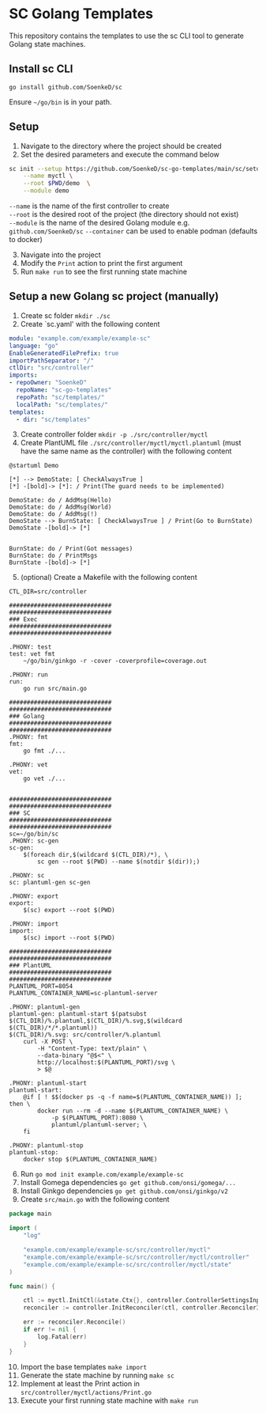 # SC Golang Templates
This repository contains the templates to use the sc CLI tool 
to generate Golang state machines.

## Install sc CLI
`go install github.com/SoenkeD/sc`

Ensure `~/go/bin` is in your path. 

## Setup
1. Navigate to the directory where the project should be created
2. Set the desired parameters and execute the command below 
```bash
sc init --setup https://github.com/SoenkeD/sc-go-templates/main/sc/setup \
	--name myctl \
	--root $PWD/demo  \
	--module demo
```
`--name` is the name of the first controller to create \
`--root` is the desired root of the project (the directory should not exist) \
`--module` is the name of the desired Golang module e.g. `github.com/SoenkeD/sc`
`--container` can be used to enable podman (defaults to docker) 

3. Navigate into the project
4. Modify the `Print` action to print the first argument
5. Run `make run` to see the first running state machine

## Setup a new Golang sc project (manually)

1. Create sc folder `mkdir ./sc`
2. Create `sc.yaml' with the following content
```yaml
module: "example.com/example/example-sc"
language: "go"
EnableGeneratedFilePrefix: true
importPathSeparator: "/"
ctlDir: "src/controller"
imports:
- repoOwner: "SoenkeD"
  repoName: "sc-go-templates"
  repoPath: "sc/templates/"
  localPath: "sc/templates/"
templates:
  - dir: "sc/templates"
```

3. Create controller folder `mkdir -p ./src/controller/myctl`
4. Create PlantUML file `./src/controller/myctl/myctl.plantuml`
(must have the same name as the controller) with the following content
```
@startuml Demo

[*] --> DemoState: [ CheckAlwaysTrue ]
[*] -[bold]-> [*]: / Print(The guard needs to be implemented)

DemoState: do / AddMsg(Hello)
DemoState: do / AddMsg(World)
DemoState: do / AddMsg(!)
DemoState --> BurnState: [ CheckAlwaysTrue ] / Print(Go to BurnState)
DemoState -[bold]-> [*]


BurnState: do / Print(Got messages)
BurnState: do / PrintMsgs
BurnState -[bold]-> [*]
```
5. (optional) Create a Makefile with the following content
```
CTL_DIR=src/controller

#############################
#############################
### Exec 
#############################
#############################

.PHONY: test
test: vet fmt
	~/go/bin/ginkgo -r -cover -coverprofile=coverage.out

.PHONY: run
run:
	go run src/main.go

#############################
#############################
### Golang 
#############################
#############################
.PHONY: fmt
fmt:
	go fmt ./...

.PHONY: vet
vet:
	go vet ./...


#############################
#############################
### SC 
#############################
#############################
sc=~/go/bin/sc
.PHONY: sc-gen
sc-gen:
	$(foreach dir,$(wildcard $(CTL_DIR)/*), \
		sc gen --root $(PWD) --name $(notdir $(dir));)

.PHONY: sc
sc: plantuml-gen sc-gen

.PHONY: export
export:
	$(sc) export --root $(PWD)

.PHONY: import
import:
	$(sc) import --root $(PWD)

#############################
#############################
### PlantUML 
#############################
#############################
PLANTUML_PORT=8054
PLANTUML_CONTAINER_NAME=sc-plantuml-server

.PHONY: plantuml-gen
plantuml-gen: plantuml-start $(patsubst $(CTL_DIR)/%.plantuml,$(CTL_DIR)/%.svg,$(wildcard $(CTL_DIR)/*/*.plantuml))
$(CTL_DIR)/%.svg: src/controller/%.plantuml
	curl -X POST \
		-H "Content-Type: text/plain" \
		--data-binary "@$<" \
		http://localhost:$(PLANTUML_PORT)/svg \
		> $@

.PHONY: plantuml-start
plantuml-start:
	@if [ ! $$(docker ps -q -f name=$(PLANTUML_CONTAINER_NAME)) ]; then \
		docker run --rm -d --name $(PLANTUML_CONTAINER_NAME) \
			-p $(PLANTUML_PORT):8080 \
			plantuml/plantuml-server; \
	fi

.PHONY: plantuml-stop
plantuml-stop:
	docker stop $(PLANTUML_CONTAINER_NAME)
```

6. Run `go mod init example.com/example/example-sc`
7. Install Gomega dependencies `go get github.com/onsi/gomega/...`
8. Install Ginkgo dependencies `go get github.com/onsi/ginkgo/v2`
9. Create `src/main.go` with the following content
```go
package main

import (
	"log"

	"example.com/example/example-sc/src/controller/myctl"
	"example.com/example/example-sc/src/controller/myctl/controller"
	"example.com/example/example-sc/src/controller/myctl/state"
)

func main() {

	ctl := myctl.InitCtl(&state.Ctx{}, controller.ControllerSettingsInput{})
	reconciler := controller.InitReconciler(ctl, controller.ReconcilerInput{})

	err := reconciler.Reconcile()
	if err != nil {
		log.Fatal(err)
	}
}
```
10. Import the base templates `make import`
11. Generate the state machine by running `make sc`
12. Implement at least the Print action in `src/controller/myctl/actions/Print.go`
13. Execute your first running state machine with `make run`